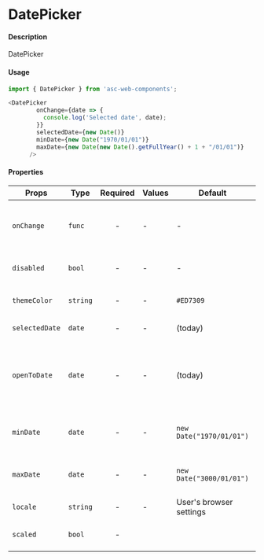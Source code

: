 # DatePicker

#### Description

DatePicker

#### Usage

```js
import { DatePicker } from 'asc-web-components';

<DatePicker
        onChange={date => {
          console.log('Selected date', date);
        }}
        selectedDate={new Date()}
        minDate={new Date("1970/01/01")}
        maxDate={new Date(new Date().getFullYear() + 1 + "/01/01")}
      />
```

#### Properties


| Props        | Type     | Required | Values | Default | Description                             |
| ------------ | -------- | :------: | ------ | ------- | --------------------------------------- |
| `onChange`   | `func`   |    -     | -      | -       | Function called when the user select a day |
| `disabled`   | `bool`   |    -     | -      | -       | Disabled react-calendar |
| `themeColor` | `string` |    -     | -      | `#ED7309`       | Color of the selected day  |
| `selectedDate`   | `date`   |    -     | -      | (today)  | Selected date value  |
| `openToDate`   | `date`   |    -     | -      | (today)  | The beginning of a period that shall be displayed by default |
| `minDate`   | `date`   |    -     | -      | `new Date("1970/01/01")`  | Minimum date that the user can select.  |
| `maxDate`   | `date`   |    -     | -      | `new Date("3000/01/01")`  | Maximum date that the user can select.  |
| `locale`   | `string`   |    -     | -      | User's browser settings       | Browser locale  |
| `scaled` | `bool`   |    -     |       |  | Selected calendar size |